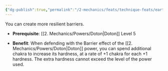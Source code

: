 ```yaml
---
{"dg-publish":true,"permalink":"/2-mechanics/feats/technique-feats/earth-mastery/"}
---
```


You can create more resilient barriers.

- **Prerequisite**: [[2. Mechanics/Powers/Doton\|Doton]] Level 5  
	
- **Benefit**: When defending with the Barrier effect of the [[2. Mechanics/Powers/Doton\|Doton]] power, you can spend additional chakra to increase its hardness, at a rate of +1 chakra for each +1 hardness. The extra hardness cannot exceed the level of the power used.
